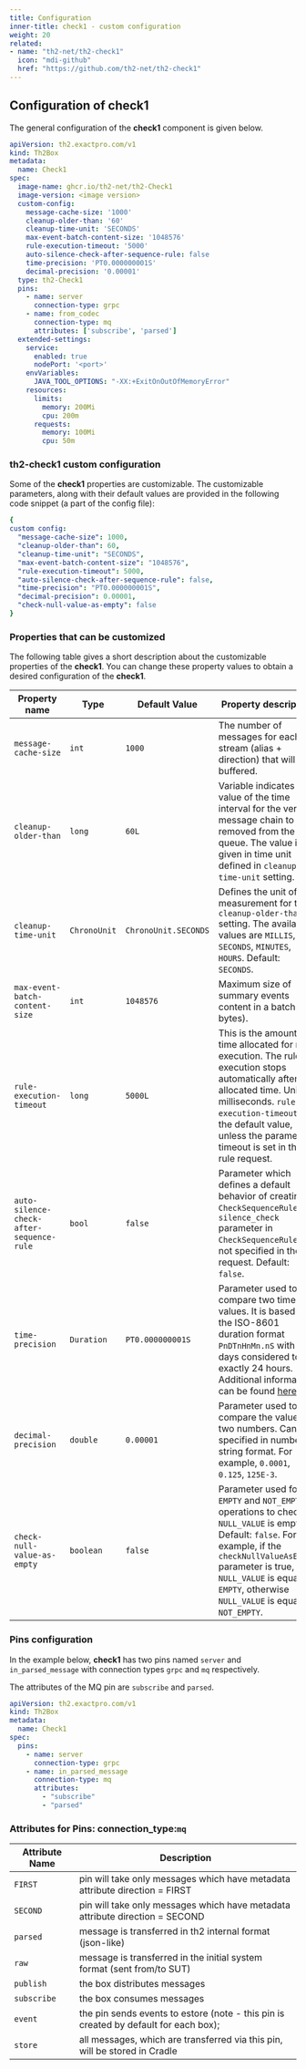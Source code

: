 ```yaml
---
title: Configuration
inner-title: check1 - custom configuration
weight: 20
related:
- name: "th2-net/th2-check1"
  icon: "mdi-github"
  href: "https://github.com/th2-net/th2-check1"
---
```


## Configuration of check1
The general configuration of the **check1** component is given below. 

```yaml [check1.yml]
apiVersion: th2.exactpro.com/v1
kind: Th2Box
metadata:
  name: Check1
spec:
  image-name: ghcr.io/th2-net/th2-Check1
  image-version: <image version>
  custom-config:
    message-cache-size: '1000'
    cleanup-older-than: '60'
    cleanup-time-unit: 'SECONDS'
    max-event-batch-content-size: '1048576'
    rule-execution-timeout: '5000'
    auto-silence-check-after-sequence-rule: false
    time-precision: 'PT0.000000001S'
    decimal-precision: '0.00001'
  type: th2-Check1
  pins:
    - name: server
      connection-type: grpc
    - name: from_codec
      connection-type: mq
      attributes: ['subscribe', 'parsed']
  extended-settings:
    service:
      enabled: true
      nodePort: '<port>'
    envVariables:
      JAVA_TOOL_OPTIONS: "-XX:+ExitOnOutOfMemoryError"
    resources:
      limits:
        memory: 200Mi
        cpu: 200m
      requests:
        memory: 100Mi
        cpu: 50m
```

### th2-check1 custom configuration
Some of the **check1** properties are customizable. The customizable parameters, along with their default values are provided in the following code snippet (a part of the config file):
```yaml
{
custom config:
  "message-cache-size": 1000,
  "cleanup-older-than": 60,
  "cleanup-time-unit": "SECONDS",
  "max-event-batch-content-size": "1048576",
  "rule-execution-timeout": 5000,
  "auto-silence-check-after-sequence-rule": false,
  "time-precision": "PT0.000000001S",
  "decimal-precision": 0.00001,
  "check-null-value-as-empty": false
}   
```
### Properties that can be customized
The following table gives a short description about the customizable properties of the **check1**. You can change these property values to obtain a desired configuration of the **check1**.

|Property name|Type|Default Value|Property description|
|---|---|---|---|
|`message-cache-size`|`int`|`1000`|The number of messages for each stream (alias + direction) that will be buffered.|
|`cleanup-older-than`|`long`|`60L`|Variable indicates the value of the time interval for the verified message chain to be removed from the queue. The value is given in time unit defined in `cleanup-time-unit` setting.|
|`cleanup-time-unit`|`ChronoUnit`|`ChronoUnit.SECONDS`|Defines the unit of measurement for the `cleanup-older-than` setting. The available values are `MILLIS`, `SECONDS`, `MINUTES`, `HOURS`. Default: `SECONDS`.|
|`max-event-batch-content-size`|`int`|`1048576`|Maximum size of summary events content in a batch (in bytes).|  
|`rule-execution-timeout`|`long`|`5000L`|This is the amount of time allocated for rule execution. The rule execution stops automatically after the allocated time. Unit is milliseconds. `rule-execution-timeout`  is the default value, unless the parameter timeout is set in the rule request.|
|`auto-silence-check-after-sequence-rule`|`bool`|`false`|Parameter which defines a default behavior of creating `CheckSequenceRule`, if `silence_check` parameter in `CheckSequenceRule` is not specified in the request. Default: `false`.|
|`time-precision`|`Duration`|`PT0.000000001S`|Parameter used to compare two time values. It is based on the ISO-8601 duration format `PnDTnHnMn.nS` with days considered to be exactly 24 hours. Additional information can be found [here](https://docs.oracle.com/en/java/javase/11/docs/api/java.base/java/time/Duration.html#parse(java.lang.CharSequence)).|
|`decimal-precision`|`double`|`0.00001`|Parameter used to compare the value of two numbers. Can be specified in number or string format. For example, `0.0001`, `0.125`, `125E-3`.|
|`check-null-value-as-empty`|`boolean`|`false`|Parameter used for `EMPTY` and `NOT_EMPTY` operations to check if `NULL_VALUE` is empty. Default: `false`. For example, if the `checkNullValueAsEmpty` parameter is true, then `NULL_VALUE` is equal to `EMPTY`, otherwise `NULL_VALUE` is equal to `NOT_EMPTY`.|

### Pins configuration
In the example below, **check1** has two pins named `server` and `in_parsed_message` with connection types `grpc` and `mq` respectively. 

The attributes of the MQ pin are `subscribe` and `parsed`.

```yaml
apiVersion: th2.exactpro.com/v1
kind: Th2Box
metadata:
  name: Check1
spec:
  pins:
    - name: server
      connection-type: grpc
    - name: in_parsed_message
      connection-type: mq
      attributes:
        - "subscribe"
        - "parsed"

```
### Attributes for Pins: connection_type:`mq`

| Attribute Name | Description|
|---|---|
|`FIRST`| pin will take only messages which have metadata attribute direction = FIRST|
|`SECOND`|pin will take only messages which have metadata attribute direction = SECOND|
| `parsed`| message is transferred in th2 internal format (json-like)|
| `raw`| message is transferred in the initial system format (sent from/to SUT)|
| `publish`| the box distributes messages|
| `subscribe`| the box consumes messages|
| `event`| the pin sends events to estore (note - this pin is created by default for each box);|
| `store` | all messages, which are transferred via this pin, will be stored in Cradle|
